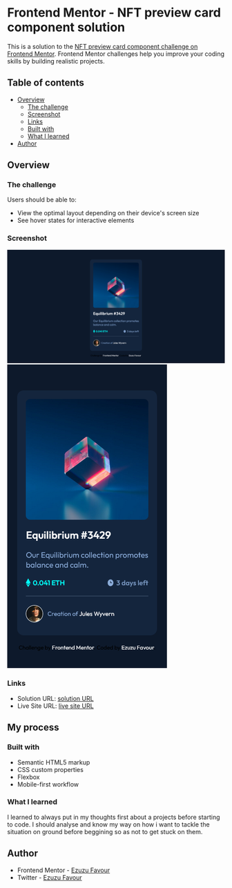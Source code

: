 # Frontend Mentor - NFT preview card component solution

This is a solution to the [NFT preview card component challenge on Frontend Mentor](https://www.frontendmentor.io/challenges/nft-preview-card-component-SbdUL_w0U). Frontend Mentor challenges help you improve your coding skills by building realistic projects. 

## Table of contents

- [Overview](#overview)
  - [The challenge](#the-challenge)
  - [Screenshot](#screenshot)
  - [Links](#links)
  - [Built with](#built-with)
  - [What I learned](#what-i-learned)
- [Author](#author)


## Overview

### The challenge

Users should be able to:

- View the optimal layout depending on their device's screen size
- See hover states for interactive elements

### Screenshot

![Desktop Look](images\Screenshot-Desktop.png)
![Mobile Look](images\Screenshot-Mobile.png)

### Links

- Solution URL: [solution URL ](https://github.com/FavourEzuzu/nft-preview-card-component-main)
- Live Site URL: [live site URL](https://tourmaline-haupia-5a5970.netlify.app/)

## My process

### Built with

- Semantic HTML5 markup
- CSS custom properties
- Flexbox
- Mobile-first workflow

### What I learned

I learned to always put in my thoughts first about a projects before starting to code. I should analyse and know my way on how i want to tackle the situation on ground before beggining so as not to get stuck on them.
## Author

- Frontend Mentor - [Ezuzu Favour](https://www.frontendmentor.io/profile/FavourEzuzu)
- Twitter - [Ezuzu Favour](https://twitter.com/favour__boy)
